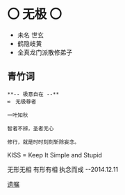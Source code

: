 
# 〇 无极 〇



* 未名 世玄
* 鹤隐岐黄
* 全真龙门派散修弟子

## 青竹词

```
**-- 极意自在 --**
∞　无极尊者

一叶知秋

智者不辨，圣者无心

修行，就是时时刻刻斩除妄念。
```

KISS = Keep It Simple and Stupid

无形无相 有形有相 执念而成
--2014.12.11

[遗嘱](/dao/遗嘱.md) 
